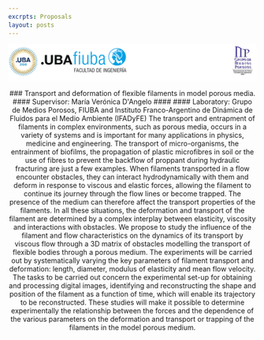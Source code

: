 ```yaml
---
excrpts: Proposals
layout: posts
---
```

![](/assets/images/encabezado_gmp.png)
<p align="center">
### Transport and deformation of flexible filaments in model porous media.
#### Supervisor: María Verónica D'Angelo
#### #### Laboratory: Grupo de Medios Porosos, FIUBA and Instituto Franco-Argentino de Dinámica de Fluidos para el Medio Ambiente (IFADyFE)
The transport and entrapment of filaments in complex environments, such as porous media, occurs in a variety of systems and is important for many applications in physics, medicine and engineering. The transport of micro-organisms, the entrainment of biofilms, the propagation of plastic microfibres in soil or the use of fibres to prevent the backflow of proppant during hydraulic fracturing are just a few examples.
When filaments transported in a flow encounter obstacles, they can interact hydrodynamically with them and deform in response to viscous and elastic forces, allowing the filament to continue its journey through the flow lines or become trapped. The presence of the medium can therefore affect the transport properties of the filaments. In all these situations, the deformation and transport of the filament are determined by a complex interplay between elasticity, viscosity and interactions with obstacles.
We propose to study the influence of the filament and flow characteristics on the dynamics of its transport by viscous flow through a 3D matrix of obstacles modelling the transport of flexible bodies through a porous medium. The experiments will be carried out by systematically varying the key parameters of filament transport and deformation: length, diameter, modulus of elasticity and mean flow velocity.  The tasks to be carried out concern the experimental set-up for obtaining and processing digital images, identifying and reconstructing the shape and position of the filament as a function of time, which will enable its trajectory to be reconstructed.
These studies will make it possible to determine experimentally the relationship between the forces and the dependence of the various parameters on the deformation and transport or trapping of the filaments in the model porous medium.
